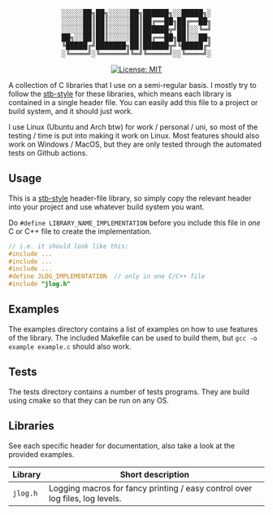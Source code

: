 <div align="center">
<pre>
░░░░░██╗██╗░░░░░██╗██████╗░░█████╗░
░░░░░██║██║░░░░░██║██╔══██╗██╔══██╗
░░░░░██║██║░░░░░██║██████╦╝██║░░╚═╝
██╗░░██║██║░░░░░██║██╔══██╗██║░░██╗
╚█████╔╝███████╗██║██████╦╝╚█████╔╝
░╚════╝░╚══════╝╚═╝╚═════╝░░╚════╝░
</pre>

[![License: MIT](https://img.shields.io/badge/License-MIT-yellow.svg)](https://opensource.org/licenses/MIT)

</div>

A collection of C libraries that I use on a semi-regular basis.
I mostly try to follow the
[stb-style](https://github.com/nothings/stb/blob/master/docs/stb_howto.txt) for these libraries,
which means each library is contained in a single header file.
You can easily add this file to a project or build system,
and it should just work.

I use Linux (Ubuntu and Arch btw) for work / personal / uni,
so most of the testing / time is put into making it work on Linux.
Most features should also work on Windows / MacOS,
but they are only tested through the automated tests on Github actions.

## Usage
This is a [stb-style](https://github.com/nothings/stb/blob/master/docs/stb_howto.txt) header-file library,
so simply copy the relevant header into your project and use whatever build system you want.

Do `#define LIBRARY_NAME_IMPLEMENTATION` before you include this file in *one* C or C++ file
to create the implementation.

```C
// i.e. it should look like this:
#include ...
#include ...
#include ...
#define JLOG_IMPLEMENTATION  // only in one C/C++ file
#include "jlog.h"
```

## Examples
The examples directory contains a list of examples on how to use features of the library.
The included Makefile can be used to build them, but `gcc -o example example.c` should also work.

## Tests
The tests directory contains a number of tests programs.
They are build using cmake so that they can be run on any OS.

## Libraries
See each specific header for documentation, also take a look at the provided examples.

Library | Short description
-|-
`jlog.h` | Logging macros for fancy printing / easy control over log files, log levels.
